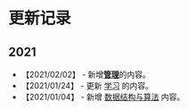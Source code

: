 # 更新记录

## 2021

- 【2021/02/02】 - 新增[**管理**](https://github.com/anchem/Knowledge/blob/main/management/main.md)的内容。
- 【2021/01/24】 - 更新 [学习](https://github.com/anchem/Knowledge/blob/main/learning/main.md) 的内容。
- 【2021/01/04】 - 新增 [数据结构与算法](https://github.com/anchem/Knowledge/blob/main/software/basic/algorithm.md) 内容。
